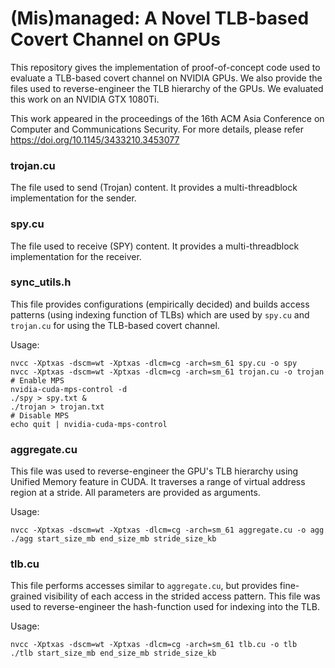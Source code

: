 # (Mis)managed: A Novel TLB-based Covert Channel on GPUs
This repository gives the implementation of proof-of-concept code used to evaluate a TLB-based covert channel on NVIDIA GPUs.
We also provide the files used to reverse-engineer the TLB hierarchy of the GPUs.
We evaluated this work on an NVIDIA GTX 1080Ti.

This work appeared in the proceedings of the 16th ACM Asia Conference on Computer and Communications Security. For more details, please refer https://doi.org/10.1145/3433210.3453077

### trojan.cu
The file used to send (Trojan) content. It provides a multi-threadblock implementation for the sender.

### spy.cu
The file used to receive (SPY) content. It provides a multi-threadblock implementation for the receiver.

### sync_utils.h
This file provides configurations (empirically decided) and builds access patterns (using indexing function of TLBs) which are used by ```spy.cu``` and ```trojan.cu``` for using the TLB-based covert channel.

Usage:
```
nvcc -Xptxas -dscm=wt -Xptxas -dlcm=cg -arch=sm_61 spy.cu -o spy
nvcc -Xptxas -dscm=wt -Xptxas -dlcm=cg -arch=sm_61 trojan.cu -o trojan
# Enable MPS
nvidia-cuda-mps-control -d
./spy > spy.txt &
./trojan > trojan.txt
# Disable MPS
echo quit | nvidia-cuda-mps-control
```

### aggregate.cu
This file was used to reverse-engineer the GPU's TLB hierarchy using Unified Memory feature in CUDA. It traverses a range of virtual address region at a stride. All parameters are provided as arguments.

Usage:
```
nvcc -Xptxas -dscm=wt -Xptxas -dlcm=cg -arch=sm_61 aggregate.cu -o agg
./agg start_size_mb end_size_mb stride_size_kb
```

### tlb.cu
This file performs accesses similar to ```aggregate.cu```, but provides fine-grained visibility of each access in the strided access pattern. This file was used to reverse-engineer the hash-function used for indexing into the TLB.

Usage:
```
nvcc -Xptxas -dscm=wt -Xptxas -dlcm=cg -arch=sm_61 tlb.cu -o tlb
./tlb start_size_mb end_size_mb stride_size_kb
```
